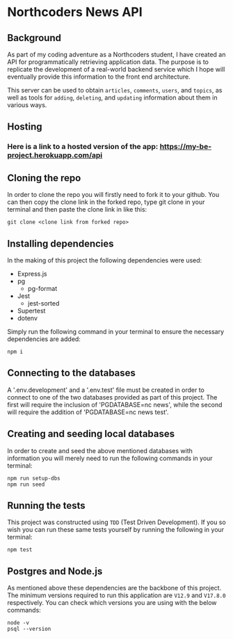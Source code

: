 # Northcoders News API

## Background

As part of my coding adventure as a Northcoders student, I have created an API for programmatically retrieving application data. The purpose is to replicate the development of a real-world backend service which I hope will eventually provide this information to the front end architecture.

This server can be used to obtain `articles`, `comments`, `users`, and `topics`, as well as tools for `adding`, `deleting`, and `updating` information about them in various ways.

## Hosting

### Here is a link to a hosted version of the app: https://my-be-project.herokuapp.com/api

## Cloning the repo

In order to clone the repo you will firstly need to fork it to your github. You can then copy the clone link in the forked repo, type git clone in your terminal and then paste the clone link in like this:

```
git clone <clone link from forked repo>
```

## Installing dependencies

In the making of this project the following dependencies were used:

- Express.js
- pg
  - pg-format
- Jest
  - jest-sorted
- Supertest
- dotenv

Simply run the following command in your terminal to ensure the necessary dependencies are added:

```
npm i
```

## Connecting to the databases

A '.env.development' and a '.env.test' file must be created in order to connect to one of the two databases provided as part of this project. The first will require the inclusion of 'PGDATABASE=nc news', while the second will require the addition of 'PGDATABASE=nc news test'.

## Creating and seeding local databases

In order to create and seed the above mentioned databases with information you will merely need to run the following commands in your terminal:

```
npm run setup-dbs
npm run seed
```

## Running the tests

This project was constructed using `TDD` (Test Driven Development). If you so wish you can run these same tests yourself by running the following in your terminal:

```
npm test
```

## Postgres and Node.js

As mentioned above these dependencies are the backbone of this project. The minimum versions required to run this application are `V12.9` and `V17.8.0` respectively. You can check which versions you are using with the below commands:

```
node -v
psql --version
```
